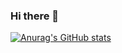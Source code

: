 ### Hi there 👋
[![Anurag's GitHub stats](https://github-readme-stats.vercel.app/api?username=JonathanRiche)](https://github.com/JonathanRiche/github-readme-stats)
<!--
**JonathanRiche/JonathanRiche** is a ✨ _special_ ✨ repository because its `README.md` (this file) appears on your GitHub profile.

Here are some ideas to get you started:

- 🔭 I’m currently working on ...
- 🌱 I’m currently learning ...
- 👯 I’m looking to collaborate on ...
- 🤔 I’m looking for help with ...
- 💬 Ask me about ...
- 📫 How to reach me: ...
- 😄 Pronouns: ...
- ⚡ Fun fact: ...
-->
